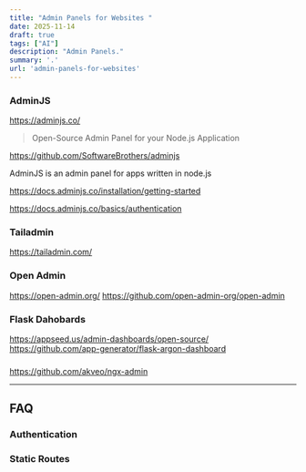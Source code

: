 ```yaml
---
title: "Admin Panels for Websites "
date: 2025-11-14
draft: true
tags: ["AI"]
description: "Admin Panels."
summary: '.'
url: 'admin-panels-for-websites'
---
```



### AdminJS

https://adminjs.co/

> Open-Source Admin Panel for your Node.js Application

https://github.com/SoftwareBrothers/adminjs

AdminJS is an admin panel for apps written in node.js

https://docs.adminjs.co/installation/getting-started

https://docs.adminjs.co/basics/authentication

### Tailadmin

https://tailadmin.com/

### Open Admin

https://open-admin.org/
https://github.com/open-admin-org/open-admin

### Flask Dahobards

https://appseed.us/admin-dashboards/open-source/
https://github.com/app-generator/flask-argon-dashboard


### 

https://github.com/akveo/ngx-admin

---

## FAQ

### Authentication

### Static Routes